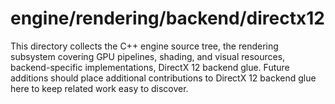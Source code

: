 # engine/rendering/backend/directx12

This directory collects the C++ engine source tree, the rendering subsystem covering GPU pipelines, shading, and visual resources, backend-specific implementations, DirectX 12 backend glue.
Future additions should place additional contributions to DirectX 12 backend glue here to keep related work easy to discover.
